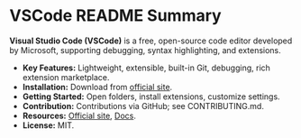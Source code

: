 # VSCode README Summary

**Visual Studio Code (VSCode)** is a free, open-source code editor developed by Microsoft, supporting debugging, syntax highlighting, and extensions.

- **Key Features:** Lightweight, extensible, built-in Git, debugging, rich extension marketplace.
- **Installation:** Download from [official site](https://code.visualstudio.com/).
- **Getting Started:** Open folders, install extensions, customize settings.
- **Contribution:** Contributions via GitHub; see CONTRIBUTING.md.
- **Resources:** [Official site](https://code.visualstudio.com/), [Docs](https://code.visualstudio.com/docs).
- **License:** MIT.
